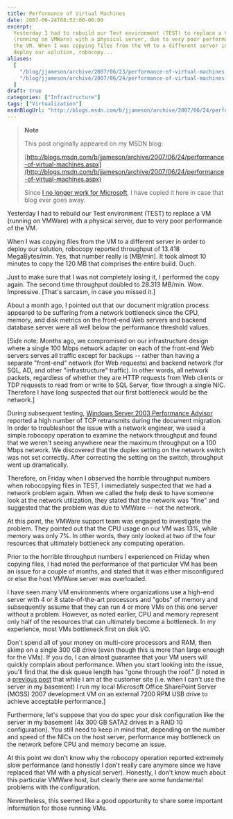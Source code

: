 ```yaml
---
title: Performance of Virtual Machines
date: 2007-06-24T08:52:00-06:00
excerpt:
  Yesterday I had to rebuild our Test environment (TEST) to replace a VM
  (running on VMWare) with a physical server, due to very poor performance of
  the VM. When I was copying files from the VM to a different server in order to
  deploy our solution, robocopy...
aliases:
  [
    "/blog/jjameson/archive/2007/06/23/performance-of-virtual-machines.aspx",
    "/blog/jjameson/archive/2007/06/24/performance-of-virtual-machines.aspx",
  ]
draft: true
categories: ["Infrastructure"]
tags: ["Virtualization"]
msdnBlogUrl: "http://blogs.msdn.com/b/jjameson/archive/2007/06/24/performance-of-virtual-machines.aspx"
---
```


> **Note**
>
> This post originally appeared on my MSDN blog:
>
> [http://blogs.msdn.com/b/jjameson/archive/2007/06/24/performance-of-virtual-machines.aspx](http://blogs.msdn.com/b/jjameson/archive/2007/06/24/performance-of-virtual-machines.aspx)
>
> Since
> [I no longer work for Microsoft](/blog/jjameson/2011/09/02/last-day-with-microsoft),
> I have copied it here in case that blog ever goes away.

Yesterday I had to rebuild our Test environment (TEST) to replace a VM (running
on VMWare) with a physical server, due to very poor performance of the VM.

When I was copying files from the VM to a different server in order to deploy
our solution, robocopy reported throughput of 13.418 MegaBytes/min. Yes, that
number really is [MB/min]. It took almost 10 minutes to copy the 120 MB that
comprises the entire build. Ouch.

Just to make sure that I was not completely losing it, I performed the copy
again. The second time throughput doubled to 28.313 MB/min. Wow. Impressive.
[That's sarcasm, in case you missed it.]

About a month ago, I pointed out that our document migration process appeared to
be suffering from a network bottleneck since the CPU, memory, and disk metrics
on the front-end Web servers and backend database server were all well below the
performance threshold values.

[Side note: Months ago, we compromised on our infrastructure design where a
single 100 Mbps network adapter on each of the front-end Web servers serves all
traffic except for backups -- rather than having a separate "front-end" network
(for Web requests) and backend network (for SQL, AD, and other "infrastructure"
traffic). In other words, all network packets, regardless of whether they are
HTTP requests from Web clients or TDP requests to read from or write to SQL
Server, flow through a single NIC. Therefore I have long suspected that our
first bottleneck would be the network.]

During subsequent testing,
[Windows Server 2003 Performance Advisor](http://www.microsoft.com/downloads/details.aspx?FamilyID=09115420-8c9d-46b9-a9a5-9bffcd237da2&DisplayLang=en)
reported a high number of TCP retransmits during the document migration. In
order to troubleshoot the issue with a network engineer, we used a simple
robocopy operation to examine the network throughput and found that we weren't
seeing anywhere near the maximum throughput on a 100 Mbps network. We discovered
that the duplex setting on the network switch was not set correctly. After
correcting the setting on the switch, throughput went up dramatically.

Therefore, on Friday when I observed the horrible throughput numbers when
robocopying files in TEST, I immediately suspected that we had a network problem
again. When we called the help desk to have someone look at the network
utilization, they stated that the network was "fine" and suggested that the
problem was due to VMWare -- not the network.

At this point, the VMWare support team was engaged to investigate the problem.
They pointed out that the CPU usage on our VM was 13%, while memory was only 7%.
In other words, they only looked at two of the four resources that ultimately
bottleneck any computing operation.

Prior to the horrible throughput numbers I experienced on Friday when copying
files, I had noted the performance of that particular VM has been an issue for a
couple of months, and stated that it was either misconfigured or else the host
VMWare server was overloaded.

I have seen many VM environments where organizations use a high-end server with
4 or 8 state-of-the-art processors and "gobs" of memory and subsequently assume
that they can run 4 or more VMs on this one server without a problem. However,
as noted earlier, CPU and memory represent only half of the resources that can
ultimately become a bottleneck. In my experience, most VMs bottleneck first on
disk I/O.

Don't spend all of your money on multi-core processors and RAM, then skimp on a
single 300 GB drive (even though this is more than large enough for the VMs). If
you do, I can almost guarantee that your VM users will quickly complain about
performance. When you start looking into the issue, you'll find that the disk
queue length has "gone through the roof."
[I noted in a [previous post](/blog/jjameson/2007/06/09/virtual-server-issues)
that while I am at the customer site (i.e. when I can't use the server in my
basement) I run my local Microsoft Office SharePoint Server (MOSS) 2007
development VM on an external 7200 RPM USB drive to achieve acceptable
performance.]

Furthermore, let's suppose that you do spec your disk configuration like the
server in my basement (4x 300 GB SATA2 drives in a RAID 10 configuration). You
still need to keep in mind that, depending on the number and speed of the NICs
on the host server, performance may bottleneck on the network before CPU and
memory become an issue.

At this point we don't know why the robocopy operation reported extremely slow
performance (and honestly I don't really care anymore since we have replaced
that VM with a physical server). Honestly, I don't know much about this
particular VMWare host, but clearly there are some fundamental problems with the
configuration.

Nevertheless, this seemed like a good opportunity to share some important
information for those running VMs.
